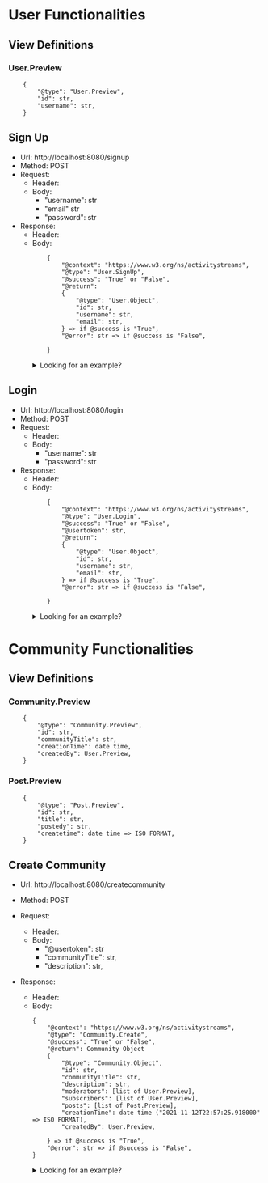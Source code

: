 # User Functionalities

## View Definitions
### User.Preview
```
    {
        "@type": "User.Preview",
        "id": str,
        "username": str, 
    }
```

## Sign Up
- Url: http://localhost:8080/signup
- Method: POST
- Request:
    - Header:
    - Body:
        - "username": str
        - "email" str
        - "password": str
- Response:
    - Header:
    - Body:
        ```   
            {
                "@context": "https://www.w3.org/ns/activitystreams",
                "@type": "User.SignUp",
                "@success": "True" or "False",
                "@return": 
                {
                    "@type": "User.Object",
                    "id": str,
                    "username": str,
                    "email": str,
                } => if @success is "True",
                "@error": str => if @success is "False",

            }
        ```
        <details>
        <summary>Looking for an example?</summary>
        <br>
        <pre>
        {
            "@context": "https://www.w3.org/ns/activitystreams",
            "@type": "User.SignUp",
            "@success": "True",
            "@return": {
                "username": "sdA12323",
                "id": "618ec90b00bed43ef2daf589",
                "email": "asdasd@asda.com",
                "@type": "User.Object"
            }
        }
        <pre>
        </details>

## Login
- Url: http://localhost:8080/login
- Method: POST
- Request:
    - Header:
    - Body:
        - "username": str
        - "password": str
- Response:
    - Header:
    - Body:
        ```   
            {
                "@context": "https://www.w3.org/ns/activitystreams",
                "@type": "User.Login",
                "@success": "True" or "False",
                "@usertoken": str,
                "@return": 
                {
                    "@type": "User.Object",
                    "id": str,
                    "username": str,
                    "email": str,
                } => if @success is "True",
                "@error": str => if @success is "False",

            }
        ```
        <details>
        <summary>Looking for an example?</summary>
        <br>
        <pre>
        {
            "@context": "https://www.w3.org/ns/activitystreams",
            "@type": "User.Login",
            "@success": "True",
            "@return": {
                "username": "sdA12323",
                "id": "618ec90b00bed43ef2daf589",
                "email": "asdasd@asda.com",
                "@type": "User.Object"
            },
            "@usertoken": "ghiitmxtelzhzjow"
        }
        <pre>
        </details>

# Community Functionalities

## View Definitions
### Community.Preview
```
    {
        "@type": "Community.Preview",
        "id": str,
        "communityTitle": str, 
        "creationTime": date time,
        "createdBy": User.Preview,
    }
```
### Post.Preview
```
    {
        "@type": "Post.Preview",
        "id": str,
        "title": str, 
        "postedy": str,
        "createtime": date time => ISO FORMAT,
    }
```

## Create Community
- Url: http://localhost:8080/createcommunity
- Method: POST
- Request:
    - Header:
    - Body:
        - "@usertoken": str
        - "communityTitle": str,
        - "description": str,

- Response:
    - Header:
    - Body:
        ```
        {
            "@context": "https://www.w3.org/ns/activitystreams",
            "@type": "Community.Create",
            "@success": "True" or "False",
            "@return": Community Object
            {
                "@type": "Community.Object",
                "id": str,
                "communityTitle": str,
                "description": str,
                "moderators": [list of User.Preview],
                "subscribers": [list of User.Preview],
                "posts": [list of Post.Preview],
                "creationTime": date time ("2021-11-12T22:57:25.918000" => ISO FORMAT),
                "createdBy": User.Preview,

            } => if @success is "True",
            "@error": str => if @success is "False",
        }
        ```
        <details>
        <summary>Looking for an example?</summary>
        <br>
        <pre>
        {
            "@context": "https://www.w3.org/ns/activitystreams",
            "@type": "Community.Create",
            "@success": "True",
            "@return": {
                "communityTitle": "sdasd213123",
                "id": "618ec91800bed43ef2daf58a",
                "description": "asdasd",
                "creationTime": "2021-11-12T23:05:44.524000",
                "createdBy": {
                    "id": "618ec90b00bed43ef2daf589",
                    "username": "sdA12323",
                    "@type": "User.Preview"
                },
                "subscribers": [],
                "@type": "Community.Object"
            }
        }
        <pre>
        </details>

